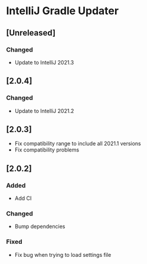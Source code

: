 # IntelliJ Gradle Updater

## [Unreleased]
### Changed
- Update to IntelliJ 2021.3
## [2.0.4]
### Changed
- Update to IntelliJ 2021.2
## [2.0.3]
- Fix compatibility range to include all 2021.1 versions
- Fix compatibility problems
## [2.0.2]
### Added
- Add CI
### Changed
- Bump dependencies
### Fixed
- Fix bug when trying to load settings file

